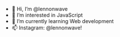 - 👋 Hi, I’m @lennonwave
- 👀 I’m interested in JavaScript
- 🌱 I’m currently learning Web development
- 📫 Instagram: @lennonwave!

<!---
lennonwave/lennonwave is a ✨ special ✨ repository because its `README.md` (this file) appears on your GitHub profile.
You can click the Preview link to take a look at your changes.
--->
